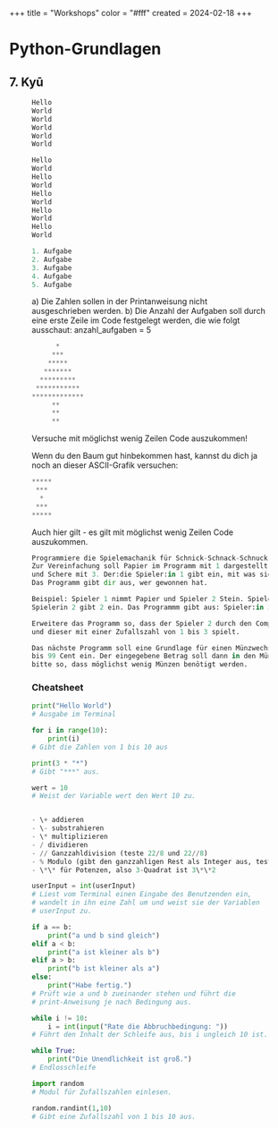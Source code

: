 +++
title = "Workshops"
color = "#fff"
created = 2024-02-18
+++

<script lang="ts">
  import Figure from '$lib/components/Figure.svelte';
</script>

# Python-Grundlagen

## 7. Kyū
<Figure src="/images/kyu-7/belt-white_small.svg" alt="weißer Gürtel" />


```python:Aufgabe_1.py
Hello
World
World
World
World
World
```

```python:Aufgabe_2.py
Hello
World
Hello
World
Hello
World
Hello
World
Hello
World
```

```python:Aufgabe_3.py
1. Aufgabe
2. Aufgabe
3. Aufgabe
4. Aufgabe
5. Aufgabe
```

a) Die Zahlen sollen in der Printanweisung nicht ausgeschrieben werden.
b) Die Anzahl der Aufgaben soll durch eine erste Zeile im Code festgelegt werden,
die wie folgt ausschaut:  anzahl_aufgaben = 5

```python:Aufgabe_4_Baum.py
      *
     ***
    *****
   *******
  *********
 ***********
*************
     **
     **
     **
```

Versuche mit möglichst wenig Zeilen Code auszukommen!

Wenn du den Baum gut hinbekommen hast, kannst du dich ja noch an dieser
ASCII-Grafik versuchen:

```python:Aufgabe_5_Sanduhr.py
*****
 ***
  *
 ***
*****
```
Auch hier gilt - es gilt mit möglichst wenig Zeilen Code auszukommen.

```python:Aufgabe_6_schnick_schnack_schnuck.py
Programmiere die Spielemachanik für Schnick-Schnack-Schnuck bzw. Papier-Stein-Schere.
Zur Vereinfachung soll Papier im Programm mit 1 dargestellt werde, Stein mit 2
und Schere mit 3. Der:die Spieler:in 1 gibt ein, mit was sie antritt, ebenso Spieler:in 2.
Das Programm gibt dir aus, wer gewonnen hat.

Beispiel: Spieler 1 nimmt Papier und Spieler 2 Stein. Spieler 1 gibt 1 ein,
Spielerin 2 gibt 2 ein. Das Programmm gibt aus: Spieler:in 2 hat gewonnen.

```

```python:Aufgabe_7_schnick_schnack_schnuck.py
Erweitere das Programm so, dass der Spieler 2 durch den Computer ersetzt wird
und dieser mit einer Zufallszahl von 1 bis 3 spielt.

```

```python:Aufgabe_7_Muenzwechsler.py
Das nächste Programm soll eine Grundlage für einen Münzwechsler darstellen. Die Benutzerin gibt einen Geldbetrag von 1
bis 99 Cent ein. Der eingegebene Betrag soll dann in den Münzen mit 1, 2, 3, 10, 20 und 50 Cent ausgegeben werden - aber
bitte so, dass möglichst wenig Münzen benötigt werden.

```



### Cheatsheet

```python:cheatsheet.py
print("Hello World")
# Ausgabe im Terminal

for i in range(10):
    print(i)
# Gibt die Zahlen von 1 bis 10 aus

print(3 * "*")
# Gibt "***" aus.

wert = 10
# Weist der Variable wert den Wert 10 zu.


- \+ addieren
- \- substrahieren
- \* multiplizieren
- / dividieren
- // Ganzzahldivision (teste 22/8 und 22//8)
- % Modulo (gibt den ganzzahligen Rest als Integer aus, teste 22%8)
- \*\* für Potenzen, also 3-Quadrat ist 3\*\*2

userInput = int(userInput)
# Liest vom Terminal einen Eingabe des Benutzenden ein,
# wandelt in ihn eine Zahl um und weist sie der Variablen
# userInput zu.

if a == b:
    print("a und b sind gleich")
elif a < b:
    print("a ist kleiner als b")
elif a > b:
    print("b ist kleiner als a")
else:
    print("Habe fertig.")
# Prüft wie a und b zueinander stehen und führt die
# print-Anweisung je nach Bedingung aus.

while i != 10:
    i = int(input("Rate die Abbruchbedingung: "))
# Führt den Inhalt der Schleife aus, bis i ungleich 10 ist.

while True:
    print("Die Unendlichkeit ist groß.")
# Endlosschleife

import random
# Modul für Zufallszahlen einlesen.

random.randint(1,10)
# Gibt eine Zufallszahl von 1 bis 10 aus.

```

